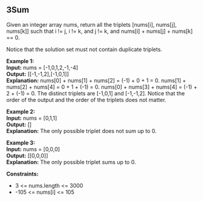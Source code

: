 ## 3Sum

Given an integer array nums, return all the triplets [nums[i], nums[j], nums[k]] such that i != j, i != k, and j != k, and nums[i] + nums[j] + nums[k] == 0.

Notice that the solution set must not contain duplicate triplets.

 

**Example 1:**  
**Input:** nums = [-1,0,1,2,-1,-4]  
**Output:**  [[-1,-1,2],[-1,0,1]]  
**Explanation:** 
					nums[0] + nums[1] + nums[2] = (-1) + 0 + 1 = 0.
					nums[1] + nums[2] + nums[4] = 0 + 1 + (-1) = 0.
					nums[0] + nums[3] + nums[4] = (-1) + 2 + (-1) = 0.
					The distinct triplets are [-1,0,1] and [-1,-1,2].
					Notice that the order of the output and the order of the triplets does not matter.

**Example 2:**  
**Input:** nums = [0,1,1]  
**Output:** []  
**Explanation:** The only possible triplet does not sum up to 0.

**Example 3:**  
**Input:** nums = [0,0,0]  
**Output:** [[0,0,0]]  
**Explanation:** The only possible triplet sums up to 0.
 

**Constraints:**

- 3 <= nums.length <= 3000
- -105 <= nums[i] <= 105
